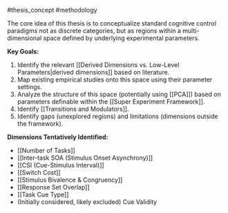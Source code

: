 #thesis_concept #methodology

The core idea of this thesis is to conceptualize standard cognitive control paradigms not as discrete categories, but as regions within a multi-dimensional space defined by underlying experimental parameters.

**Key Goals:**

1. Identify the relevant [[Derived Dimensions vs. Low-Level Parameters|derived dimensions]] based on literature.
2. Map existing empirical studies onto this space using their parameter settings.
3. Analyze the structure of this space (potentially using [[PCA]]) based on parameters definable within the [[Super Experiment Framework]].
4. Identify [[Transitions and Modulators]].
5. Identify gaps (unexplored regions) and limitations (dimensions outside the framework).

**Dimensions Tentatively Identified:**

- [[Number of Tasks]]
- [[Inter-task SOA (Stimulus Onset Asynchrony)]]
- [[CSI (Cue-Stimulus Interval)]]
- [[Switch Cost]]
- [[Stimulus Bivalence & Congruency]]
- [[Response Set Overlap]]
- [[Task Cue Type]]
- (Initially considered, likely excluded) Cue Validity